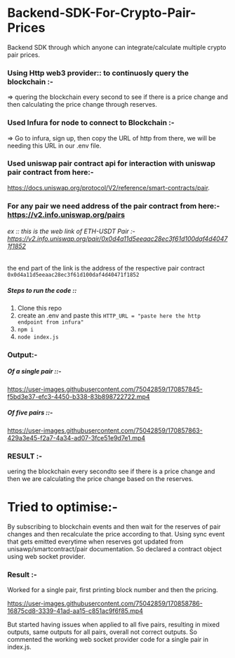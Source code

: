 # Backend-SDK-For-Crypto-Pair-Prices
Backend SDK through which anyone can integrate/calculate multiple crypto pair prices.

### Using Http web3 provider:: to continuosly query the blockchain :-
=> quering the blockchain every second to see if there is a price change and then calculating the price change through reserves.

### Used Infura for node to connect to Blockchain :-
=> Go to infura, sign up, then copy the URL of http from there, we will be needing this URL in our .env file.

### Used uniswap pair contract api for interaction with uniswap pair contract from here:-
https://docs.uniswap.org/protocol/V2/reference/smart-contracts/pair.

### For any pair we need address of the pair contract from here:- https://v2.info.uniswap.org/pairs 
###### ex :: this is the web link of ETH-USDT Pair :- https://v2.info.uniswap.org/pair/0x0d4a11d5eeaac28ec3f61d100daf4d40471f1852
the end part of the link is the address of the respective pair contract ```0x0d4a11d5eeaac28ec3f61d100daf4d40471f1852```


##### Steps to run the code ::

1. Clone this repo 
2. create an .env and paste this ```HTTP_URL = "paste here the http endpoint from infura" ```
3. ```npm i```
4. ```node index.js```

### Output:-

##### Of a single pair ::-

https://user-images.githubusercontent.com/75042859/170857845-f5bd3e37-efc3-4450-b338-83b898722722.mp4

##### Of five pairs ::-

https://user-images.githubusercontent.com/75042859/170857863-429a3e45-f2a7-4a34-ad07-3fce51e9d7e1.mp4

### RESULT :-

uering the blockchain every secondto see if there is a price change and then we are calculating the price change based on the reserves.

# Tried to optimise:-
By subscribing to blockchain events and then wait for the reserves of pair changes and then recalculate the price according to that.
Using sync event that gets emitted everytime when reserves got updated from unisawp/smartcontract/pair documentation.
So declared a contract object using web socket provider.

### Result :-
Worked for a single pair, first printing block number and then the pricing.

https://user-images.githubusercontent.com/75042859/170858786-16875cd8-3339-41ad-aa15-c851ac9f6f85.mp4

But started having issues when applied to all five pairs, resulting in mixed outputs, same outputs for all pairs, overall not correct outputs. So commented the working web socket provider code for a single pair in index.js.
